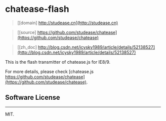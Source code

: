 # chatease-flash

> [[domain] http://studease.cn](http://studease.cn)

> [[source] https://github.com/studease/chatease](https://github.com/studease/chatease)

> [[zh_doc] http://blog.csdn.net/icysky1989/article/details/52138527](http://blog.csdn.net/icysky1989/article/details/52138527)

This is the flash transmitter of chatease.js for IE8/9.

For more details, please check [chatease.js https://github.com/studease/chatease](https://github.com/studease/chatease).


## Software License
-------------------

MIT.
